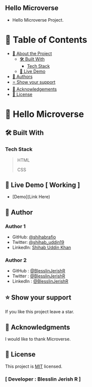 ## Hello Microverse

- Hello Microverse Project.

<a name="readme-top"></a>

<!--
HOW TO USE:
This is an example of how you may give instructions on setting up your project locally.

Modify this file to match your project and remove sections that don't apply.

REQUIRED SECTIONS:
- Table of Contents
- About the Project
  - Built With
  - Live Demo
- Getting Started
- Authors
- Future Features
- Contributing
- Show your support
- Acknowledgements
- License

OPTIONAL SECTIONS:
- FAQ

After you're finished please remove all the comments and instructions!
-->

<!-- TABLE OF CONTENTS -->

# 📗 Table of Contents

- [📖 About the Project](#about-project)
  - [🛠 Built With](#built-with)
    - [Tech Stack](#tech-stack)
  - [🚀 Live Demo](#live-demo)
- [👥 Authors](#authors)
- [⭐️ Show your support](#support)
- [🙏 Acknowledgements](#acknowledgements)
- [📝 License](#license)

<!-- PROJECT DESCRIPTION -->

# 📖 Hello Microverse <a name="about-project"></a>

## 🛠 Built With <a name="built-with"></a>

### Tech Stack <a name="tech-stack"></a>

> HTML
>
> CSS

## 🚀 Live Demo [ Working ]<a name="live-demo"></a>

- [Demo](Link Here)

<!-- AUTHORS -->

## 👥 Author <a name="authors"></a>
### Author 1

- GitHub: [@shihabrafio](https://github.com/shihabrafio)
- Twitter: [@shihab_uddin19](https://twitter.com/shihab_uddin19)
- LinkedIn: [Shihab Uddin Khan](https://www.linkedin.com/in/shihab-uddin-khan-45620a16a/)


### Author 2

- GitHub : [@BlesslinJerishR](https://github.com/BlesslinJerishR)
- Twitter : [@BlesslinJerishR](https://twitter.com/BlesslinJerishR)
- LinkedIn : [@BlesslinJerishR](https://www.linkedin.com/in/blesslin-jerish-8b8bbb257/)

<!-- SUPPORT -->

## ⭐️ Show your support <a name="support"></a>

If you like this project leave a star.

<!-- ACKNOWLEDGEMENTS -->

## 🙏 Acknowledgments <a name="acknowledgements"></a>

I would like to thank Microverse.

<!-- LICENSE -->

## 📝 License <a name="license"></a>

This project is [MIT](./LICENSE) licensed.

### [ Developer : Blesslin Jerish R ]
